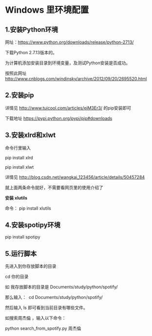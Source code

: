 # Windows 里环境配置

## 1.安装Python环境

网址：https://www.python.org/downloads/release/python-2713/

下载Python 2.7.13版本的。

为计算机添加安装目录到环境变量，及测试Python安装是否成功。

按照此网址 http://www.cnblogs.com/windinsky/archive/2012/09/20/2695520.html

## 2.安装pip

详情见 http://www.tuicool.com/articles/eiM3Er3/   的pip安装即可

下载地址  https://pypi.python.org/pypi/pip#downloads

## 3.安装xlrd和xlwt

命令行里输入

pip install xlrd

pip install xlwt

详情见 http://blog.csdn.net/wangkai_123456/article/details/50457284

就上面两条命令就好，不需要看网页里的使用介绍了

**安装 xlutils**

命令： pip install xlutils

## 4.安装spotipy环境

pip install spotipy

## 5.运行脚本

先进入到你存放脚本的目录

cd 你的目录 

如 我存放脚本的目录是 Documents/study/python/spotify/

那么输入：  cd Documents/study/python/spotify/

然后输入 ls 即可看到当前目录有哪些文件。

如搜索周杰倫 ，输入以下命令：

python search_from_spotify.py 周杰倫

